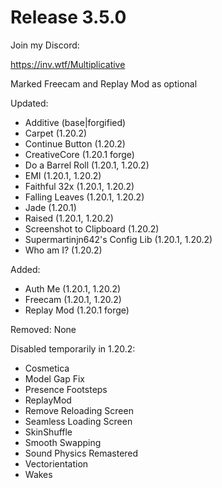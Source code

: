 # Release 3.5.0

Join my Discord:

https://inv.wtf/Multiplicative

Marked Freecam and Replay Mod as optional

Updated:
- Additive (base|forgified)
- Carpet (1.20.2)
- Continue Button (1.20.2)
- CreativeCore (1.20.1 forge)
- Do a Barrel Roll (1.20.1, 1.20.2)
- EMI (1.20.1, 1.20.2)
- Faithful 32x (1.20.1, 1.20.2)
- Falling Leaves (1.20.1, 1.20.2)
- Jade (1.20.1)
- Raised (1.20.1, 1.20.2)
- Screenshot to Clipboard (1.20.2)
- Supermartinjn642's Config Lib (1.20.1, 1.20.2)
- Who am I? (1.20.2)

Added:
- Auth Me (1.20.1, 1.20.2)
- Freecam (1.20.1, 1.20.2)
- Replay Mod (1.20.1 forge)

Removed:
None

Disabled temporarily in 1.20.2:
- Cosmetica
- Model Gap Fix
- Presence Footsteps
- ReplayMod
- Remove Reloading Screen
- Seamless Loading Screen
- SkinShuffle
- Smooth Swapping
- Sound Physics Remastered
- Vectorientation
- Wakes
